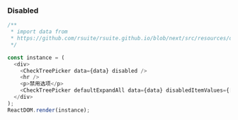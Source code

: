 ### Disabled

<!--start-code-->

```js
/**
 * import data from
 * https://github.com/rsuite/rsuite.github.io/blob/next/src/resources/data/city.js
 */

const instance = (
  <div>
    <CheckTreePicker data={data} disabled />
    <hr />
    <p>禁用选项</p>
    <CheckTreePicker defaultExpandAll data={data} disabledItemValues={[2]} />
  </div>
);
ReactDOM.render(instance);
```

<!--end-code-->
